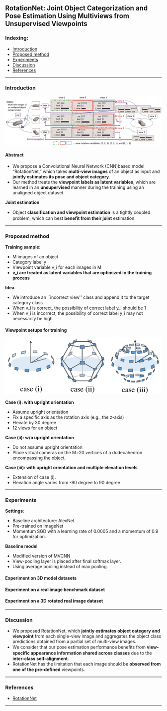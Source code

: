 ## RotationNet: Joint Object Categorization and Pose Estimation Using Multiviews from Unsupervised Viewpoints

### Indexing:
- [Introduction](#Introduction)
- [Proposed method](#Proposed-method)
- [Experiments](#Experiments)
- [Discussion](#Discussion)
- [References](#References)

---
### Introduction

<img src="https://github.com/qiuyue1993/Notes/blob/master/Multi-View-Representation/images/Paper_Summarize-RotationNet-Framework.png" width="800" hegiht="300" align=center/>

#### Abstract
- We propose a Convolutional Neural Network (CNN)based model “RotationNet,” which takes **multi-view images** of an object as input and **jointly estimates its pose and object category**.
- Our method treats the **viewpoint labels as latent variables**, which are learned in an **unsupervised** manner during the training using an unaligned object dataset. 

**Joint estimation**
- Object **classiﬁcation and viewpoint estimation** is a tightly coupled problem, which can best **beneﬁt from their joint** estimation. 

---
### Proposed method
**Training sample**:
- M images of an object
- Category label y 
- Viewpoint variable v_i for each images in M
- **v_i are treated as latent variables that are optimized in the training process**

**Idea**
- We introduce an ``incorrect view'' class and append it to the target category class
- When v_i is correct, the possibility of correct label y_i should be 1
- When v_i is incorrect, the possibility of correct label y_i may not necessarily be high

#### Viewpoint setups for training

<img src="https://github.com/qiuyue1993/Notes/blob/master/Multi-View-Representation/images/Paper_Summarize-RotationNet-Viewpoints.png" width="600" hegiht="200" align=center/>

**Case (i): with upright orientation**
- Assume upright orientation
- Fix a specific axis as the rotation axis (e.g., the z-axis)
- Elevate by 30 degree
- 12 views for an object

**Case (ii): w/o upright orientation**
- Do not assume upright orientation
- Place virtual cameras on the M=20 vertices of a dodecahedron encompassing the object.

**Case (iii): with upright orientation and multiple elevation levels**
- Extension of case (i).
- Elevation angle varies from -90 degree to 90 degree

---
### Experiments
**Settings**:
- Baseline architecture: AlexNet
- Pre-trained on ImageNet
- Momentum SGD with a learning rate of 0.0005 and a momentum of 0.9 for optimization.

**Baseline model**
- Modified version of MVCNN
- View-pooling layer is placed after final softmax layer.
- Using average pooling instead of  max pooling.

#### Experiment on 3D model datasets


#### Experiment on a real image benchmark dataset

#### Experiment on a 3D rotated real image dataset


---
### Discussion
- We proposed RotationNet, which **jointly estimates object category and viewpoint** from each single-view image and aggregates the object class predictions obtained from a partial set of multi-view images.
- We consider that our pose estimation performance beneﬁts from **view-speciﬁc appearance information shared across classes** due to the **inter-class self-alignment**. 
- RotationNet has the limitation that each image should be **observed from one of the pre-deﬁned** viewpoints. 
---
### References
- [RotationNet](https://arxiv.org/pdf/1603.06208.pdf)

---

